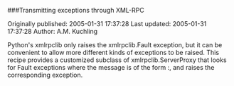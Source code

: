 ###Transmitting exceptions through XML-RPC

Originally published: 2005-01-31 17:37:28
Last updated: 2005-01-31 17:37:28
Author: A.M. Kuchling

Python's xmlrpclib only raises the xmlrpclib.Fault exception, but it can be convenient to allow more different kinds of exceptions to be raised.  This recipe provides a customized subclass of xmlrpclib.ServerProxy that looks for Fault exceptions where the message is of the form <exception name>:<message>, and raises the corresponding exception.